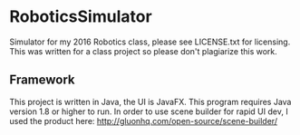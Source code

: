 # RoboticsSimulator
Simulator for my 2016 Robotics class, please see LICENSE.txt for licensing.  This was written for a class project so please
don't plagiarize this work.

## Framework
This project is written in Java, the UI is JavaFX.  This program requires Java version 1.8 or higher to run.
In order to use scene builder for rapid UI dev, I used the product here:  http://gluonhq.com/open-source/scene-builder/
